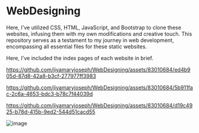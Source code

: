 # WebDesigning

Here, I've utilized CSS, HTML, JavaScript, and Bootstrap to clone these websites, infusing them with my own modifications and creative touch. This repository serves as a testament to my journey in web development, encompassing all essential files for these static websites.



Here, I've included the index pages of each website in brief.



https://github.com/jiyamaryjoseph/WebDesigning/assets/83010684/ed4b905d-87d8-42a8-b3cf-277977ff3983



https://github.com/jiyamaryjoseph/WebDesigning/assets/83010684/5b911fac-2c6a-4653-bdc3-b78c7f44039d






https://github.com/jiyamaryjoseph/WebDesigning/assets/83010684/d19c4925-b78d-415b-9ed2-544d51cacd55


![image](https://github.com/jiyamaryjoseph/WebDesigning/assets/83010684/6383f35f-10f8-46d6-b8af-8994f909ab04)


